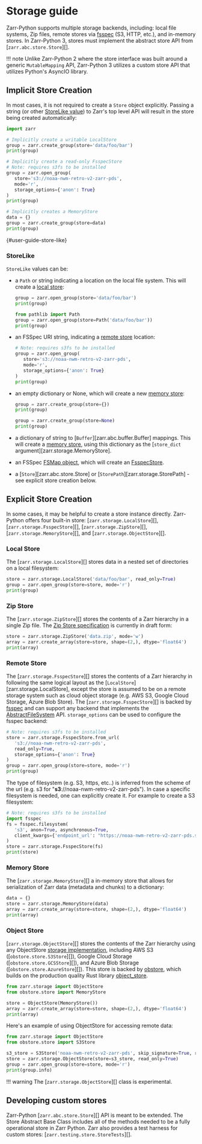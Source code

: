 # Storage guide

Zarr-Python supports multiple storage backends, including: local file systems,
Zip files, remote stores via [fsspec](https://filesystem-spec.readthedocs.io) (S3, HTTP, etc.), and in-memory stores. In
Zarr-Python 3, stores must implement the abstract store API from
[`zarr.abc.store.Store`][].

!!! note
    Unlike Zarr-Python 2 where the store interface was built around a generic `MutableMapping`
    API, Zarr-Python 3 utilizes a custom store API that utilizes Python's AsyncIO library.

## Implicit Store Creation

In most cases, it is not required to create a `Store` object explicitly. Passing a string
(or other [StoreLike value](#storelike)) to Zarr's top level API will result in the store
being created automatically:

```python exec="true" session="storage" source="above" result="ansi"
import zarr

# Implicitly create a writable LocalStore
group = zarr.create_group(store='data/foo/bar')
print(group)
```

```python exec="true" session="storage" source="above" result="ansi"
# Implicitly create a read-only FsspecStore
# Note: requires s3fs to be installed
group = zarr.open_group(
   store='s3://noaa-nwm-retro-v2-zarr-pds',
   mode='r',
   storage_options={'anon': True}
)
print(group)
```

```python exec="true" session="storage" source="above" result="ansi"
# Implicitly creates a MemoryStore
data = {}
group = zarr.create_group(store=data)
print(group)
```

[](){#user-guide-store-like}
### StoreLike

`StoreLike` values can be:

- a `Path` or string indicating a location on the local file system.
  This will create a [local store](#local-store):
   ```python exec="true" session="storage" source="above" result="ansi"
   group = zarr.open_group(store='data/foo/bar')
   print(group)
   ```
   ```python exec="true" session="storage" source="above" result="ansi"
   from pathlib import Path
   group = zarr.open_group(store=Path('data/foo/bar'))
   print(group)
   ```

- an FSSpec URI string, indicating a [remote store](#remote-store) location:
   ```python exec="true" session="storage" source="above" result="ansi"
   # Note: requires s3fs to be installed
   group = zarr.open_group(
      store='s3://noaa-nwm-retro-v2-zarr-pds',
      mode='r',
      storage_options={'anon': True}
   )
   print(group)
   ```

- an empty dictionary or None, which will create a new [memory store](#memory-store):
   ```python exec="true" session="storage" source="above" result="ansi"
   group = zarr.create_group(store={})
   print(group)
   ```
   ```python exec="true" session="storage" source="above" result="ansi"
   group = zarr.create_group(store=None)
   print(group)
   ```

- a dictionary of string to [`Buffer`][zarr.abc.buffer.Buffer] mappings. This will
  create a [memory store](#memory-store), using this dictionary as the
  [`store_dict` argument][zarr.storage.MemoryStore].

- an FSSpec [FSMap object](https://filesystem-spec.readthedocs.io/en/latest/api.html#fsspec.FSMap),
  which will create an [FsspecStore](#remote-store).

- a [`Store`][zarr.abc.store.Store] or [`StorePath`][zarr.storage.StorePath] -
  see explicit store creation below.

## Explicit Store Creation

In some cases, it may be helpful to create a store instance directly. Zarr-Python offers four
built-in store: [`zarr.storage.LocalStore`][], [`zarr.storage.FsspecStore`][],
[`zarr.storage.ZipStore`][], [`zarr.storage.MemoryStore`][], and [`zarr.storage.ObjectStore`][].

### Local Store

The [`zarr.storage.LocalStore`][] stores data in a nested set of directories on a local
filesystem:

```python exec="true" session="storage" source="above" result="ansi"
store = zarr.storage.LocalStore('data/foo/bar', read_only=True)
group = zarr.open_group(store=store, mode='r')
print(group)
```

### Zip Store

The [`zarr.storage.ZipStore`][] stores the contents of a Zarr hierarchy in a single
Zip file. The [Zip Store specification](https://github.com/zarr-developers/zarr-specs/pull/311) is currently in draft form:

```python exec="true" session="storage" source="above" result="ansi"
store = zarr.storage.ZipStore('data.zip', mode='w')
array = zarr.create_array(store=store, shape=(2,), dtype='float64')
print(array)
```

### Remote Store

The [`zarr.storage.FsspecStore`][] stores the contents of a Zarr hierarchy in following the same
logical layout as the [`LocalStore`][zarr.storage.LocalStore], except the store is assumed to be on a remote storage system
such as cloud object storage (e.g. AWS S3, Google Cloud Storage, Azure Blob Store). The
[`zarr.storage.FsspecStore`][] is backed by [fsspec](https://filesystem-spec.readthedocs.io) and can support any backend
that implements the [AbstractFileSystem](https://filesystem-spec.readthedocs.io/en/stable/api.html#fsspec.spec.AbstractFileSystem)
API. `storage_options` can be used to configure the fsspec backend:

```python exec="true" session="storage" source="above" result="ansi"
# Note: requires s3fs to be installed
store = zarr.storage.FsspecStore.from_url(
   's3://noaa-nwm-retro-v2-zarr-pds',
   read_only=True,
   storage_options={'anon': True}
)
group = zarr.open_group(store=store, mode='r')
print(group)
```

The type of filesystem (e.g. S3, https, etc..) is inferred from the scheme of the url (e.g. s3 for "**s3**://noaa-nwm-retro-v2-zarr-pds").
In case a specific filesystem is needed, one can explicitly create it. For example to create a S3 filesystem:

```python exec="true" session="storage" source="above" result="ansi"
# Note: requires s3fs to be installed
import fsspec
fs = fsspec.filesystem(
   's3', anon=True, asynchronous=True,
   client_kwargs={'endpoint_url': "https://noaa-nwm-retro-v2-zarr-pds.s3.amazonaws.com"}
)
store = zarr.storage.FsspecStore(fs)
print(store)
```


### Memory Store

The [`zarr.storage.MemoryStore`][] a in-memory store that allows for serialization of
Zarr data (metadata and chunks) to a dictionary:

```python exec="true" session="storage" source="above" result="ansi"
data = {}
store = zarr.storage.MemoryStore(data)
array = zarr.create_array(store=store, shape=(2,), dtype='float64')
print(array)
```

### Object Store

[`zarr.storage.ObjectStore`][] stores the contents of the Zarr hierarchy using any ObjectStore
[storage implementation](https://developmentseed.org/obstore/latest/api/store/), including AWS S3 ([`obstore.store.S3Store`][]), Google Cloud Storage ([`obstore.store.GCSStore`][]), and Azure Blob Storage ([`obstore.store.AzureStore`][]). This store is backed by [obstore](https://developmentseed.org/obstore/latest/), which
builds on the production quality Rust library [object_store](https://docs.rs/object_store/latest/object_store/).

```python exec="true" session="storage" source="above" result="ansi"
from zarr.storage import ObjectStore
from obstore.store import MemoryStore

store = ObjectStore(MemoryStore())
array = zarr.create_array(store=store, shape=(2,), dtype='float64')
print(array)
```

Here's an example of using ObjectStore for accessing remote data:

```python exec="true" session="storage" source="above" result="ansi"
from zarr.storage import ObjectStore
from obstore.store import S3Store

s3_store = S3Store('noaa-nwm-retro-v2-zarr-pds', skip_signature=True, region="us-west-2")
store = zarr.storage.ObjectStore(store=s3_store, read_only=True)
group = zarr.open_group(store=store, mode='r')
print(group.info)
```

!!! warning
    The [`zarr.storage.ObjectStore`][] class is experimental.

## Developing custom stores

Zarr-Python [`zarr.abc.store.Store`][] API is meant to be extended. The Store Abstract Base
Class includes all of the methods needed to be a fully operational store in Zarr Python.
Zarr also provides a test harness for custom stores: [`zarr.testing.store.StoreTests`][].
